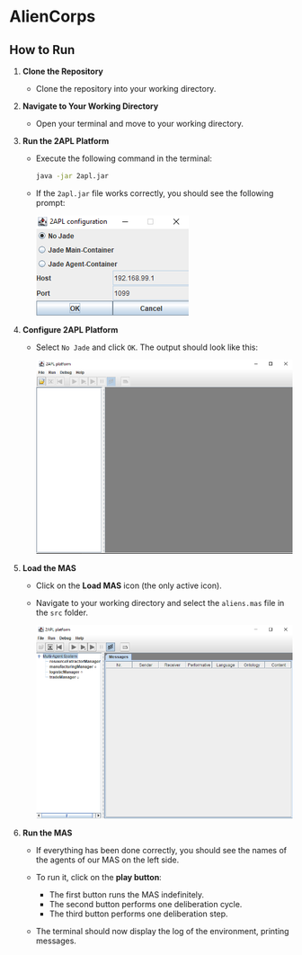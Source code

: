 # AlienCorps

## How to Run

1. **Clone the Repository**
   - Clone the repository into your working directory.

2. **Navigate to Your Working Directory**
   - Open your terminal and move to your working directory.

3. **Run the 2APL Platform**
   - Execute the following command in the terminal:
     ```sh
     java -jar 2apl.jar
     ```
   - If the `2apl.jar` file works correctly, you should see the following prompt:

     ![2APL Platform Prompt](./src/images/image.png)

4. **Configure 2APL Platform**
   - Select `No Jade` and click `OK`. The output should look like this:

     ![2APL Configuration](./src/images/image-1.png)

5. **Load the MAS**
   - Click on the **Load MAS** icon (the only active icon).
   - Navigate to your working directory and select the `aliens.mas` file in the `src` folder.

     ![Load MAS](./src/images/image-2.png)

6. **Run the MAS**
   - If everything has been done correctly, you should see the names of the agents of our MAS on the left side.
   - To run it, click on the **play button**:
     - The first button runs the MAS indefinitely.
     - The second button performs one deliberation cycle.
     - The third button performs one deliberation step.

   - The terminal should now display the log of the environment, printing messages.
